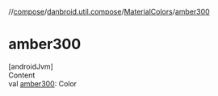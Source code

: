 //[compose](../../../index.md)/[danbroid.util.compose](../index.md)/[MaterialColors](index.md)/[amber300](amber300.md)



# amber300  
[androidJvm]  
Content  
val [amber300](amber300.md): Color  



